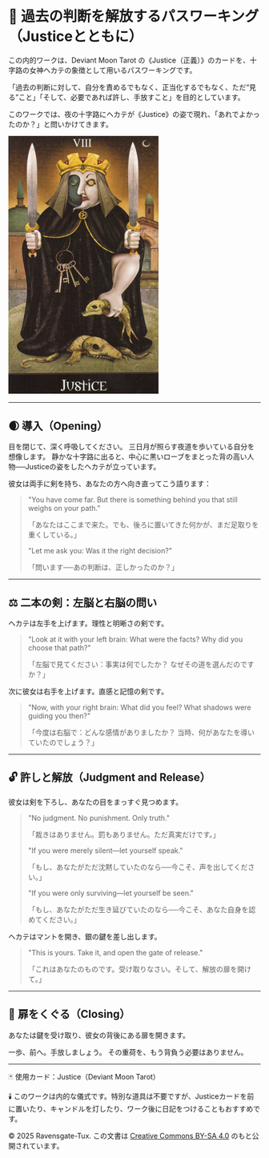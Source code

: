 
# 🔑 過去の判断を解放するパスワーキング（Justiceとともに）

この内的ワークは、Deviant Moon Tarot の《Justice（正義）》のカードを、十字路の女神ヘカテの象徴として用いるパスワーキングです。

「過去の判断に対して、自分を責めるでもなく、正当化するでもなく、ただ“見る”こと」「そして、必要であれば許し、手放すこと」を目的としています。

このワークでは、夜の十字路にヘカテが《Justice》の姿で現れ、「あれでよかったのか？」と問いかけてきます。

<img src="justice.jpg" width="300">

---

## 🌒 導入（Opening）

目を閉じて、深く呼吸してください。
三日月が照らす夜道を歩いている自分を想像します。
静かな十字路に出ると、中心に黒いローブをまとった背の高い人物──Justiceの姿をしたヘカテが立っています。

彼女は両手に剣を持ち、あなたの方へ向き直ってこう語ります：

> "You have come far. But there is something behind you that still weighs on your path."
> 
> 「あなたはここまで来た。でも、後ろに置いてきた何かが、まだ足取りを重くしている。」
>
> "Let me ask you: Was it the right decision?"
>
> 「問います──あの判断は、正しかったのか？」

---

## ⚖️ 二本の剣：左脳と右脳の問い

ヘカテは左手を上げます。理性と明晰さの剣です。

> "Look at it with your left brain: What were the facts? Why did you choose that path?"
>
> 「左脳で見てください：事実は何でしたか？ なぜその道を選んだのですか？」

次に彼女は右手を上げます。直感と記憶の剣です。

> "Now, with your right brain: What did you feel? What shadows were guiding you then?"
>
> 「今度は右脳で：どんな感情がありましたか？ 当時、何があなたを導いていたのでしょう？」

---

## 🔓 許しと解放（Judgment and Release）

彼女は剣を下ろし、あなたの目をまっすぐ見つめます。

> "No judgment. No punishment. Only truth."
> 
> 「裁きはありません。罰もありません。ただ真実だけです。」
>
> "If you were merely silent—let yourself speak."
>
> 「もし、あなたがただ沈黙していたのなら──今こそ、声を出してください。」
>
> "If you were only surviving—let yourself be seen."
>
> 「もし、あなたがただ生き延びていたのなら──今こそ、あなた自身を認めてください。」

ヘカテはマントを開き、銀の鍵を差し出します。

> "This is yours. Take it, and open the gate of release."
>
> 「これはあなたのものです。受け取りなさい。そして、解放の扉を開けて。」

---

## 🚪 扉をくぐる（Closing）

あなたは鍵を受け取り、彼女の背後にある扉を開きます。

一歩、前へ。手放しましょう。
その重荷を、もう背負う必要はありません。

---

🃏 使用カード：Justice（Deviant Moon Tarot）

🕯️ このワークは内的な儀式です。特別な道具は不要ですが、Justiceカードを前に置いたり、キャンドルを灯したり、ワーク後に日記をつけることもおすすめです。

© 2025 Ravensgate-Tux. この文書は [Creative Commons BY-SA 4.0](https://creativecommons.org/licenses/by-sa/4.0/deed.ja) のもと公開されています。
